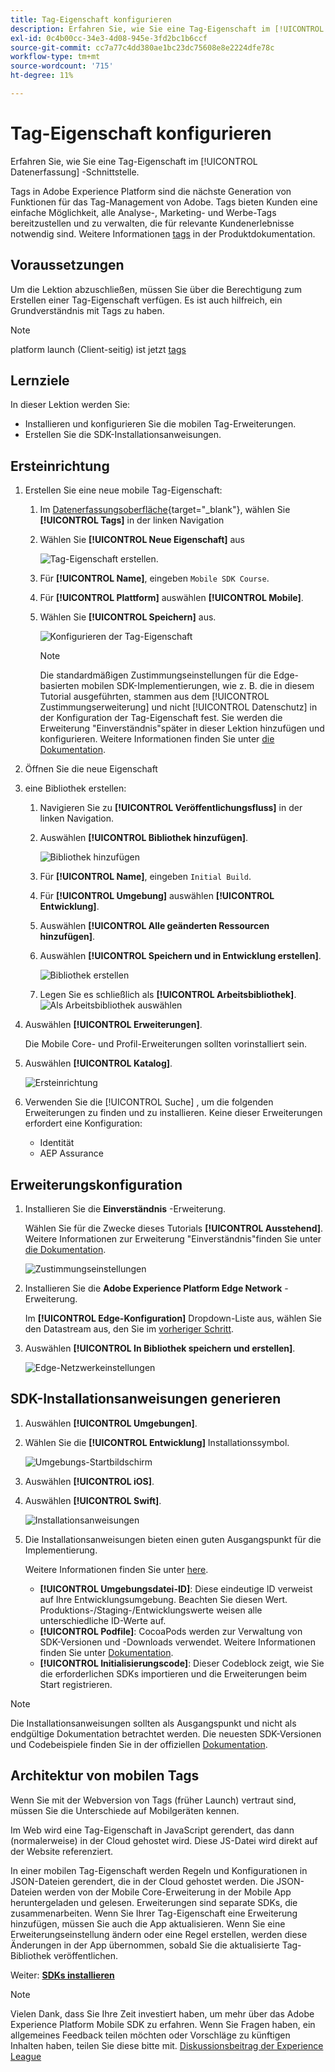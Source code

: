 ```yaml
---
title: Tag-Eigenschaft konfigurieren
description: Erfahren Sie, wie Sie eine Tag-Eigenschaft im [!UICONTROL Datenerfassung] -Schnittstelle.
exl-id: 0c4b00cc-34e3-4d08-945e-3fd2bc1b6ccf
source-git-commit: cc7a77c4dd380ae1bc23dc75608e8e2224dfe78c
workflow-type: tm+mt
source-wordcount: '715'
ht-degree: 11%

---
```


# Tag-Eigenschaft konfigurieren

Erfahren Sie, wie Sie eine Tag-Eigenschaft im [!UICONTROL Datenerfassung] -Schnittstelle.

Tags in Adobe Experience Platform sind die nächste Generation von Funktionen für das Tag-Management von Adobe. Tags bieten Kunden eine einfache Möglichkeit, alle Analyse-, Marketing- und Werbe-Tags bereitzustellen und zu verwalten, die für relevante Kundenerlebnisse notwendig sind. Weitere Informationen [tags](https://experienceleague.adobe.com/docs/experience-platform/tags/home.html?lang=de) in der Produktdokumentation.

## Voraussetzungen

Um die Lektion abzuschließen, müssen Sie über die Berechtigung zum Erstellen einer Tag-Eigenschaft verfügen. Es ist auch hilfreich, ein Grundverständnis mit Tags zu haben.

>[!NOTE]
>
> platform launch (Client-seitig) ist jetzt [tags](https://experienceleague.adobe.com/docs/experience-platform/tags/home.html?lang=de)

## Lernziele

In dieser Lektion werden Sie:

* Installieren und konfigurieren Sie die mobilen Tag-Erweiterungen.
* Erstellen Sie die SDK-Installationsanweisungen.

## Ersteinrichtung

1. Erstellen Sie eine neue mobile Tag-Eigenschaft:
   1. Im [Datenerfassungsoberfläche](https://experience.adobe.com/data-collection/){target=&quot;_blank&quot;}, wählen Sie **[!UICONTROL Tags]** in der linken Navigation
   1. Wählen Sie **[!UICONTROL Neue Eigenschaft]** aus

      ![Tag-Eigenschaft erstellen](assets/mobile-tags-new-property.png).
   1. Für **[!UICONTROL Name]**, eingeben `Mobile SDK Course`.
   1. Für **[!UICONTROL Plattform]** auswählen **[!UICONTROL Mobile]**.
   1. Wählen Sie **[!UICONTROL Speichern]** aus.

      ![Konfigurieren der Tag-Eigenschaft](assets/mobile-tags-property-config.png)

      >[!NOTE]
      >
      > Die standardmäßigen Zustimmungseinstellungen für die Edge-basierten mobilen SDK-Implementierungen, wie z. B. die in diesem Tutorial ausgeführten, stammen aus dem [!UICONTROL Zustimmungserweiterung] und nicht [!UICONTROL Datenschutz] in der Konfiguration der Tag-Eigenschaft fest. Sie werden die Erweiterung &quot;Einverständnis&quot;später in dieser Lektion hinzufügen und konfigurieren. Weitere Informationen finden Sie unter [die Dokumentation](https://aep-sdks.gitbook.io/docs/resources/privacy-and-gdpr).


1. Öffnen Sie die neue Eigenschaft
1. eine Bibliothek erstellen:

   1. Navigieren Sie zu **[!UICONTROL Veröffentlichungsfluss]** in der linken Navigation.
   1. Auswählen **[!UICONTROL Bibliothek hinzufügen]**.

      ![Bibliothek hinzufügen](assets/mobile-tags-create-library.png)

   1. Für **[!UICONTROL Name]**, eingeben `Initial Build`.
   1. Für **[!UICONTROL Umgebung]** auswählen **[!UICONTROL Entwicklung]**.
   1. Auswählen  **[!UICONTROL Alle geänderten Ressourcen hinzufügen]**.
   1. Auswählen **[!UICONTROL Speichern und in Entwicklung erstellen]**.

      ![Bibliothek erstellen](assets/mobile-tags-save-library.png)

   1. Legen Sie es schließlich als **[!UICONTROL Arbeitsbibliothek]**.
      ![Als Arbeitsbibliothek auswählen](assets/mobile-tags-working-library.png)
1. Auswählen **[!UICONTROL Erweiterungen]**.

   Die Mobile Core- und Profil-Erweiterungen sollten vorinstalliert sein.

1. Auswählen **[!UICONTROL Katalog]**.

   ![Ersteinrichtung](assets/mobile-tags-starting.png)

1. Verwenden Sie die [!UICONTROL Suche] , um die folgenden Erweiterungen zu finden und zu installieren. Keine dieser Erweiterungen erfordert eine Konfiguration:
   * Identität
   * AEP Assurance

## Erweiterungskonfiguration

1. Installieren Sie die **Einverständnis** -Erweiterung.

   Wählen Sie für die Zwecke dieses Tutorials **[!UICONTROL Ausstehend]**. Weitere Informationen zur Erweiterung &quot;Einverständnis&quot;finden Sie unter [die Dokumentation](https://aep-sdks.gitbook.io/docs/foundation-extensions/consent-for-edge-network).

   ![Zustimmungseinstellungen](assets/mobile-tags-extension-consent.png)

1. Installieren Sie die **Adobe Experience Platform Edge Network** -Erweiterung.

   Im **[!UICONTROL Edge-Konfiguration]** Dropdown-Liste aus, wählen Sie den Datastream aus, den Sie im [vorheriger Schritt](create-datastream.md).

1. Auswählen **[!UICONTROL In Bibliothek speichern und erstellen]**.

   ![Edge-Netzwerkeinstellungen](assets/mobile-tags-extension-edge.png)


## SDK-Installationsanweisungen generieren

1. Auswählen **[!UICONTROL Umgebungen]**.

1. Wählen Sie die **[!UICONTROL Entwicklung]** Installationssymbol.

   ![Umgebungs-Startbildschirm](assets/mobile-tags-environments.png)

1. Auswählen **[!UICONTROL iOS]**.

1. Auswählen **[!UICONTROL Swift]**.

   ![Installationsanweisungen](assets/mobile-tags-install-instructions.png)

1. Die Installationsanweisungen bieten einen guten Ausgangspunkt für die Implementierung.

   Weitere Informationen finden Sie unter [here](https://aep-sdks.gitbook.io/docs/getting-started/get-the-sdk).

   * **[!UICONTROL Umgebungsdatei-ID]**: Diese eindeutige ID verweist auf Ihre Entwicklungsumgebung. Beachten Sie diesen Wert. Produktions-/Staging-/Entwicklungswerte weisen alle unterschiedliche ID-Werte auf.
   * **[!UICONTROL Podfile]**: CocoaPods werden zur Verwaltung von SDK-Versionen und -Downloads verwendet. Weitere Informationen finden Sie unter [Dokumentation](https://cocoapods.org/).
   * **[!UICONTROL Initialisierungscode]**: Dieser Codeblock zeigt, wie Sie die erforderlichen SDKs importieren und die Erweiterungen beim Start registrieren.

>[!NOTE]
>Die Installationsanweisungen sollten als Ausgangspunkt und nicht als endgültige Dokumentation betrachtet werden. Die neuesten SDK-Versionen und Codebeispiele finden Sie in der offiziellen [Dokumentation](https://aep-sdks.gitbook.io/docs/).

## Architektur von mobilen Tags

Wenn Sie mit der Webversion von Tags (früher Launch) vertraut sind, müssen Sie die Unterschiede auf Mobilgeräten kennen.

Im Web wird eine Tag-Eigenschaft in JavaScript gerendert, das dann (normalerweise) in der Cloud gehostet wird. Diese JS-Datei wird direkt auf der Website referenziert.

In einer mobilen Tag-Eigenschaft werden Regeln und Konfigurationen in JSON-Dateien gerendert, die in der Cloud gehostet werden. Die JSON-Dateien werden von der Mobile Core-Erweiterung in der Mobile App heruntergeladen und gelesen. Erweiterungen sind separate SDKs, die zusammenarbeiten. Wenn Sie Ihrer Tag-Eigenschaft eine Erweiterung hinzufügen, müssen Sie auch die App aktualisieren. Wenn Sie eine Erweiterungseinstellung ändern oder eine Regel erstellen, werden diese Änderungen in der App übernommen, sobald Sie die aktualisierte Tag-Bibliothek veröffentlichen.

Weiter: **[SDKs installieren](install-sdks.md)**

>[!NOTE]
>
>Vielen Dank, dass Sie Ihre Zeit investiert haben, um mehr über das Adobe Experience Platform Mobile SDK zu erfahren. Wenn Sie Fragen haben, ein allgemeines Feedback teilen möchten oder Vorschläge zu künftigen Inhalten haben, teilen Sie diese bitte mit. [Diskussionsbeitrag der Experience League](https://experienceleaguecommunities.adobe.com/t5/adobe-experience-platform-launch/tutorial-discussion-implement-adobe-experience-cloud-in-mobile/td-p/443796)